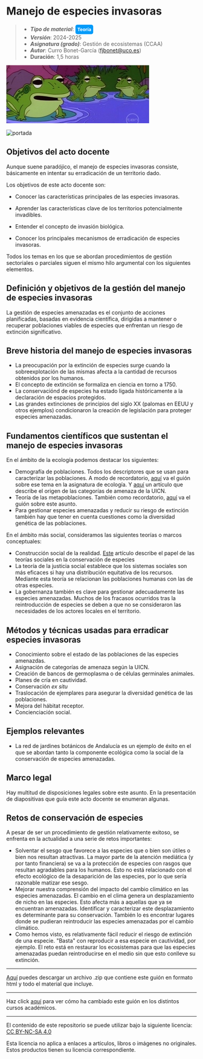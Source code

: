 # Manejo de especies invasoras

> + **_Tipo de material_**: <span style="display: inline-block; font-size: 12px; color: white; background-color: #029BF9; border-radius: 5px; padding: 5px; font-weight: bold;"> Teoría</span>
> + **_Versión_**: 2024-2025
> +  **_Asignatura (grado)_**: Gestión de ecosistemas (CCAA)
> + **_Autor_**: Curro Bonet-García (fjbonet@uco.es)
> + **Duración**: 1,5 horas

![portada](https://raw.githubusercontent.com/aprendiendo-cosas/Te_especies_invasoras_gesteco_ccaa/2024_2025/imagenes/portada.jpg)

![portada](/Users/fjbonet/Library/CloudStorage/OneDrive-UniversidaddeCórdoba/4_docencia/master_biodiversidad_UCO/interacciones_e_invasoras/actos_docentes/Te_contenidos_IEEI_masterbio_UCO/imagenes/portada.jpg)

## Objetivos del acto docente

Aunque suene paradójico, el manejo de especies invasoras consiste, básicamente en intentar su erradicación de un territorio dado.

Los objetivos de este acto docente son:

+ Conocer las características principales de las especies invasoras.

+ Aprender las características clave de los territorios potencialmente invadibles. 

+ Entender el concepto de invasión biológica.

+ Conocer los principales mecanismos de erradicación de especies invasoras. 

  


Todos los temas en los que se abordan procedimientos de gestión sectoriales o parciales siguen el mismo hilo argumental con los siguientes elementos.



## Definición y objetivos de la gestión del manejo de especies invasoras

La gestión de especies amenazadas es el conjunto de acciones planificadas, basadas en evidencia científica, dirigidas a mantener o recuperar poblaciones viables de especies que enfrentan un riesgo de extinción significativo.



## Breve historia del manejo de especies invasoras

+ La preocupación por la extinción de especies surge cuando la sobreexplotación de las mismas afecta a la cantidad de recursos obtenidos por los humanos.
+ El concepto de extinción se formaliza en ciencia en torno a 1750.
+ La conservaciónd de especies ha estado ligada históricamente a la declaración de espacios protegidos.
+ Las grandes extinciones de principios del siglo XX (palomas en EEUU y otros ejemplos) condicionaron la creación de legislación para proteger especies amenazadas.



## Fundamentos científicos que sustentan el manejo de especies invasoras

En el ámbito de la ecología podemos destacar los siguientes:

- Demografía de poblaciones. Todos los descriptores que se usan para caracterizar las poblaciones. A modo de recordatorio, [aquí](https://rawcdn.githack.com/aprendiendo-cosas/Te_poblaciones_ecologia_ccaa/2024_2025/guion_poblaciones_general.html) va el guión sobre ese tema en la asignatura de ecología. Y [aquí](https://github.com/aprendiendo-cosas/Te_especies_amenazadas_gesteco_ccaa/raw/2024--2025/biblio/origen_categorias_UICN.pdf) un artículo que describe el origen de las categorías de amenaza de la UICN.
- Teoría de las metapoblaciones. También como recordatorio, [aquí](https://rawcdn.githack.com/aprendiendo-cosas/Te_metapoblaciones_ecologia_ccaa/2024_2025/guion_metapoblaciones.html) va el guión sobre este asunto.
- Para gestionar especies amenazadas y reducir su riesgo de extinción también hay que tener en cuenta cuestiones como la diversidad genética de las poblaciones.

En el ámbito más social, consideramos las siguientes teorías o marcos conceptuales:

+ Construcción social de la realidad. [Este](https://github.com/aprendiendo-cosas/Te_especies_amenazadas_gesteco_ccaa/raw/2024--2025/biblio/species_social_problems.pdf) artículo describe el papel de las teorías sociales en la conservación de especies 
+ La teoría de la justicia social establece que los sistemas sociales son más eficaces si hay una distribución equitativa de los recursos. Mediante esta teoría se relacionan las poblaciones humanas con las de otras especies. 
+ La gobernanza también es clave para gestionar adecuadamente las especies amenazadas. Muchos de los fracasos ocurridos tras la reintroducción de especies se deben a que no se consideraron las necesidades de los actores locales en el territorio. 



## Métodos y técnicas usadas para erradicar especies invasoras

+ Conocimiento sobre el estado de las poblaciones de las especies amenazdas.
+ Asignación de categorías de amenaza según la UICN.
+ Creación de bancos de germoplasma o de células germinales animales.
+ Planes de cría en cautividad.
+ Conservación *ex situ*
+ Traslocación de ejemplares para asegurar la diversidad genética de las poblaciones.
+ Mejora del hábitat receptor.
+ Concienciación social.



## Ejemplos relevantes

+ La red de jardines botánicos de Andalucía es un ejemplo de éxito en el que se abordan tanto la componente ecológica como la social de la conservación de especies amenazadas.



## Marco legal

Hay multitud de disposiciones legales sobre este asunto. En la presentación de diapositivas que guía este acto docente se enumeran algunas.



## Retos de conservación de especies

A pesar de ser un procedimiento de gestión relativamente exitoso, se enfrenta en la actualidad a una serie de retos importantes:
+ Solventar el sesgo que favorece a las especies que o bien son útiles o bien nos resultan atractivas. La mayor parte de la atención mediática (y por tanto financiera) se va a la protección de especies con rasgos que resultan agradables para los humanos. Esto no está relacionado con el efecto ecológico de la desaparición de las especies, por lo que sería razonable matizar ese sesgo.
+ Mejorar nuestra comprensión del impacto del cambio climático en las especies amenazadas. El cambio en el clima genera un desplazamiento de nicho en las especies. Esto afecta más a aquellas que ya se encuentran amenazadas. Identificar y caracterizar este desplazamiento es determinante para su conservación. También lo es encontrar lugares donde se pudieran reintroducir las especies amenazadas por el cambio climático.
+ Como hemos visto, es relativamente fácil reducir el riesgo de extinción de una especie. "Basta" con reproducir a esa especie en cautividad, por ejemplo. El reto está en restaurar los ecosistemas para que las especies amenazadas puedan reintroducirse en el medio sin que esto conlleve su extinción.









****

[Aquí](https://github.com/aprendiendo-cosas/Te_especies_invasoras_gesteco_ccaa/archive/refs/tags/2024_2025.zip) puedes descargar un archivo .zip que contiene este guión en formato html y todo el material que incluye.

****
Haz click [aquí](https://github.com/aprendiendo-cosas/Te_especies_invasoras_gesteco_ccaa/releases) para ver cómo ha cambiado este guión en los distintos cursos académicos.

****
 <p xmlns:cc="http://creativecommons.org/ns#" >El contenido de este repositorio se puede utilizar bajo la siguiente licencia:  <a  href="https://creativecommons.org/licenses/by-nc-sa/4.0/?ref=chooser-v1"  target="_blank" rel="license noopener noreferrer"  style="display:inline-block;">CC BY-NC-SA 4.0<img  style="height:22px!important;margin-left:3px;vertical-align:text-bottom;"   src="https://mirrors.creativecommons.org/presskit/icons/cc.svg?ref=chooser-v1"  alt=""><img  style="height:22px!important;margin-left:3px;vertical-align:text-bottom;"   src="https://mirrors.creativecommons.org/presskit/icons/by.svg?ref=chooser-v1"  alt=""><img  style="height:22px!important;margin-left:3px;vertical-align:text-bottom;"   src="https://mirrors.creativecommons.org/presskit/icons/nc.svg?ref=chooser-v1"  alt=""><img  style="height:22px!important;margin-left:3px;vertical-align:text-bottom;"   src="https://mirrors.creativecommons.org/presskit/icons/sa.svg?ref=chooser-v1"  alt=""></a></p> 

<p>Esta licencia no aplica a enlaces a artículos, libros o imágenes no originales. Estos productos tienen su licencia correspondiente.</p>



